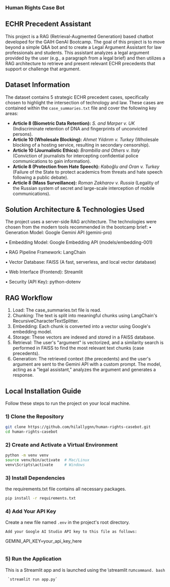 ### Human Rights Case Bot ###
## ECHR Precedent Assistant ##

This project is a RAG (Retrieval-Augmented Generation) based chatbot developed for the GAIH GenAI Bootcamp.
The goal of this project is to move beyond a simple Q&A bot and to create a Legal Argument Assistant for law professionals and students.
This assistant analyzes a legal argument provided by the user (e.g., a paragraph from a legal brief) and then utilizes a RAG architecture to retrieve and present relevant ECHR precedents that support or challenge that argument.

## Dataset Information

The dataset contains 5 strategic ECHR precedent cases, specifically chosen to highlight the intersection of technology and law. These cases are contained within the `case_summaries.txt` file and cover the following key areas:

* **Article 8 (Biometric Data Retention):** *S. and Marper v. UK* (Indiscriminate retention of DNA and fingerprints of unconvicted persons).
* **Article 10 (Wholesale Blocking):** *Ahmet Yıldırım v. Turkey* (Wholesale blocking of a hosting service, resulting in secondary censorship).
* **Article 10 (Journalistic Ethics):** *Brambilla and Others v. Italy* (Conviction of journalists for intercepting confidential police communications to gain information).
* **Article 8 (Protection from Hate Speech):** *Kaboğlu and Oran v. Turkey* (Failure of the State to protect academics from threats and hate speech following a public debate).
* **Article 8 (Mass Surveillance):** *Roman Zakharov v. Russia* (Legality of the Russian system of secret and large-scale interception of mobile communications).



## Solution Architecture & Technologies Used
The project uses a server-side RAG architecture. The technologies were chosen from the modern tools recommended in the bootcamp brief:
• Generation Model: Google Gemini API (gemini-pro)

• Embedding Model: Google Embedding API (models/embedding-001)

• RAG Pipeline Framework: LangChain

• Vector Database: FAISS (A fast, serverless, and local vector database)

• Web Interface (Frontend): Streamlit

• Security (API Key): python-dotenv


## RAG Workflow
1. Load: The case_summaries.txt file is read.
2. Chunking: The text is split into meaningful chunks using LangChain's RecursiveCharacterTextSplitter.
3. Embedding: Each chunk is converted into a vector using Google's embedding model.
4. Storage: These vectors are indexed and stored in a FAISS database.
5. Retrieval: The user's "argument" is vectorized, and a similarity search is performed in FAISS to find the most relevant text chunks (case precedents).
6. Generation: The retrieved context (the precedents) and the user's argument are sent to the Gemini API with a custom prompt. The model, acting as a "legal assistant," analyzes the argument and generates a response.
## Local Installation Guide

Follow these steps to run the project on your local machine.

### 1) Clone the Repository
```bash
git clone https://github.com/hilallygnn/human-rights-casebot.git
cd human-rights-casebot
```
### 2) Create and Activate a Virtual Environment
```bash
python -m venv venv
source venv/bin/activate  # Mac/Linux
venv\Scripts\activate     # Windows
```
### 3) Install Dependencies
the requirements.txt file contains all necessary packages.
```bash
pip install -r requirements.txt
```
### 4) Add Your API Key
Create a new file named `.env` in the project's root directory.
```
Add your Google AI Studio API key to this file as follows:
```
GEMINI_API_KEY=your_api_key_here
```
```
### 5) Run the Application
This is a Streamlit app and is launched using the \streamlit run` command.
bash ` 
```
 `streamlit run app.py` 
```





